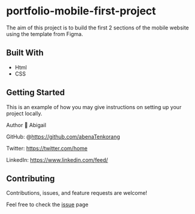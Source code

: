 
# portfolio-mobile-first-project

The aim of this project is to build the first 2 sections of the mobile website using the template from Figma.
 ## Built With
 * Html
 * CSS

 ## Getting Started
 This is an example of how you may give instructions on setting up your project locally. 

Author
 👤 Abigail

GitHub: @https://github.com/abenaTenkorang

Twitter: https://twitter.com/home

LinkedIn: https://www.linkedin.com/feed/


 ## Contributing
 Contributions, issues, and feature requests are welcome!

Feel free to check the [issue](https://github.com/abenaTenkorang/Hello-World/issues) page

